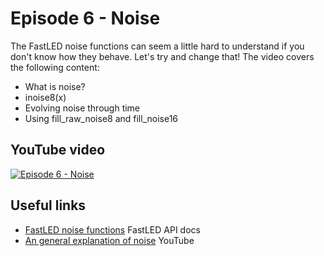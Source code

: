# Episode 6 - Noise
The FastLED noise functions can seem a little hard to understand if you don't know how they behave. Let's try and change that! The video covers the following content:
- What is noise?
- inoise8(x)
- Evolving noise through time
- Using fill_raw_noise8 and fill_noise16
## YouTube video

[![Episode 6 - Noise](http://img.youtube.com/vi//0.jpg)](https://www.youtube.com/watch?v=)

## Useful links
- [FastLED noise functions](http://fastled.io/docs/3.1/group___noise.html) FastLED API docs
- [An general explanation of noise](https://www.youtube.com/watch?v=8ZEMLCnn8v0) YouTube
